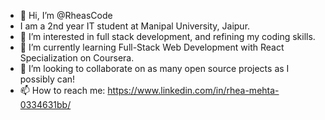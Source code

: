 - 👋 Hi, I’m @RheasCode
- I am a 2nd year IT student at Manipal University, Jaipur.
- 👀 I’m interested in full stack development, and refining my coding skills.
- 🌱 I’m currently learning Full-Stack Web Development with React Specialization on Coursera.
- 💞️ I’m looking to collaborate on as many open source projects as I possibly can!
- 📫 How to reach me: https://www.linkedin.com/in/rhea-mehta-0334631bb/
   

<!---
RheasCode/RheasCode is a ✨ special ✨ repository because its `README.md` (this file) appears on your GitHub profile.
You can click the Preview link to take a look at your changes.
--->
